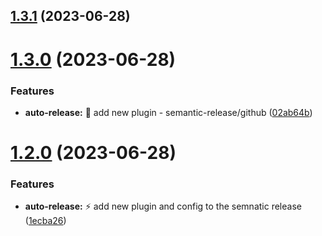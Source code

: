 ## [1.3.1](https://github.com/safaa-alnabulsi/todo-api/compare/v1.3.0...v1.3.1) (2023-06-28)

# [1.3.0](https://github.com/safaa-alnabulsi/todo-api/compare/v1.2.0...v1.3.0) (2023-06-28)


### Features

* **auto-release:** :lipstick: add new plugin - semantic-release/github ([02ab64b](https://github.com/safaa-alnabulsi/todo-api/commit/02ab64b03f39bdcd4763c0d47029c05c1eb8b8a5))

# [1.2.0](https://github.com/safaa-alnabulsi/todo-api/compare/v1.1.1...v1.2.0) (2023-06-28)


### Features

* **auto-release:** :zap: add new plugin and config to the semnatic release ([1ecba26](https://github.com/safaa-alnabulsi/todo-api/commit/1ecba2623defea1bbb9592b65d30296847327932))
